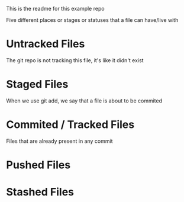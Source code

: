 This is the readme for this example repo

Five different places or stages or statuses that a file can have/live with

# Untracked Files

The git repo is not tracking this file, it's like it didn't exist

# Staged Files

When we use git add, we say that a file is about to be commited

# Commited / Tracked Files

Files that are already present in any commit

# Pushed Files

# Stashed Files
